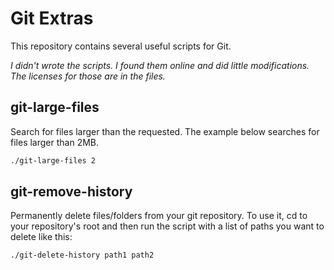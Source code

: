 # Git Extras

This repository contains several useful scripts for Git.  

*I didn't wrote the scripts. I found them online and did little modifications. The licenses for those are in the files.*

## git-large-files

Search for files larger than the requested.
The example below searches for files larger than 2MB.

```bash
./git-large-files 2
```
## git-remove-history

Permanently delete files/folders from your git repository.
To use it, cd to your repository's root and then run the script with a list of paths
you want to delete like this:

```bash
./git-delete-history path1 path2
```

